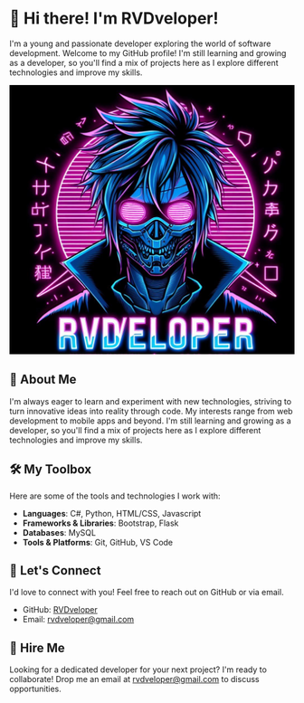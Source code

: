 # 👋 Hi there! I'm RVDveloper!


I'm a young and passionate developer exploring the world of software development. Welcome to my GitHub profile! I'm still learning and growing as a developer, so you'll find a mix of projects here as I explore different technologies and improve my skills.


![RVDveloper Banner](https://github.com/RVDveloper/Images/blob/main/_27a740d1-0a92-4127-9c63-7389689bd6b5.jpg?raw=true)
   
## 🚀 About Me

I'm always eager to learn and experiment with new technologies, striving to turn innovative ideas into reality through code. My interests range from web development to mobile apps and beyond. I'm still learning and growing as a developer, so you'll find a mix of projects here as I explore different technologies and improve my skills.

## 🛠️ My Toolbox

Here are some of the tools and technologies I work with:

- **Languages**: C#, Python, HTML/CSS, Javascript
- **Frameworks & Libraries**: Bootstrap, Flask
- **Databases**:  MySQL
- **Tools & Platforms**: Git, GitHub, VS Code

## 🤝 Let's Connect

I'd love to connect with you! Feel free to reach out on GitHub or via email.

- GitHub: [RVDveloper](#)
- Email: [rvdveloper@gmail.com](mailto:rvdveloper@gmail.com)

## 💼 Hire Me

Looking for a dedicated developer for your next project? I'm ready to collaborate! Drop me an email at [rvdveloper@gmail.com](mailto:rvdveloper@gmail.com) to discuss opportunities.



